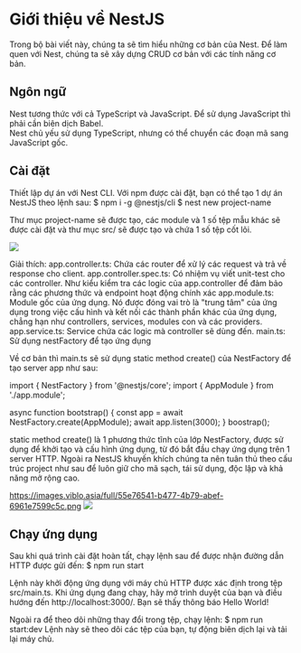 <h1>Giới thiệu về NestJS</h1>
Trong bộ bài viết này, chúng ta sẽ tìm hiểu những cơ bản của Nest. Để làm quen với Nest, chúng ta sẽ xây dựng CRUD cơ bản với các tính năng cơ bản.

<h2>Ngôn ngữ</h2>
Nest tương thức với cả TypeScript và JavaScript. Để sử dụng JavaScript thì phải cần biên dịch Babel. <br>
Nest chủ yếu sử dụng TypeScript, nhưng có thể chuyển các đoạn mã sang JavaScript gốc.

<h2>Cài đặt</h2>
Thiết lập dự án với Nest CLI. Với npm được cài đặt, bạn có thể tạo 1 dự án NestJS theo lệnh sau:
$ npm i -g @nestjs/cli
$ nest new project-name

Thư mục project-name sẽ được tạo, các module và 1 số tệp mẫu khác sẽ được cài đặt và thư mục src/ sẽ được tạo và chứa 1 số tệp cốt lõi. <br>

<img src="https://images.viblo.asia/full/c9b434cd-bb2b-4c88-b8a9-27cd3bc70949.png">

Giải thích:
app.controller.ts: Chứa các router để xử lý các request và trả về response cho client.
app.controller.spec.ts: Có nhiệm vụ viết unit-test cho các controller. Như kiểu kiểm tra các logic của app.controller để đảm bảo rằng các phương thức và endpoint hoạt động chính xác
app.module.ts: Module gốc của ứng dụng. Nó được đóng vai trò là "trung tâm" của ứng dụng trong việc cấu hình và kết nối các thành phần khác của ứng dụng, chẳng hạn như controllers, services, modules con và các providers.
app.service.ts: Service chứa các logic mà controller sẽ dùng đến.
main.ts: Sử dụng nestFactory để tạo ứng dụng

Về cơ bản thì main.ts sẽ sử dụng static method create() của NestFactory để tạo server app như sau:

import { NestFactory } from '@nestjs/core';
import { AppModule } from './app.module';

async function bootstrap() {
    const app = await NestFactory.create(AppModule);
    await app.listen(3000);
}
boostrap();

static method create() là 1 phương thức tĩnh của lớp NestFactory, được sử dụng để khởi tạo và cấu hình ứng dụng, từ đó bắt đầu chạy ứng dụng trên 1 server HTTP.
Ngoài ra NestJS khuyến khích chúng ta nên tuân thủ theo cấu trúc project như sau để luôn giữ cho mã sạch, tái sử dụng, độc lập và khả năng mở rộng cao.

https://images.viblo.asia/full/55e76541-b477-4b79-abef-6961e7599c5c.png
<img src="https://images.viblo.asia/full/55e76541-b477-4b79-abef-6961e7599c5c.png">

<h2>Chạy ứng dụng</h2>
Sau khi quá trình cài đặt hoàn tất, chạy lệnh sau để được nhận đường dẫn HTTP được gửi đến:
$ npm run start

Lệnh này khởi động ứng dụng với máy chủ HTTP được xác định trong tệp src/main.ts. Khi ứng dụng đang chạy, hãy mở trình duyệt của bạn và điều hướng đến http://localhost:3000/. Bạn sẽ thấy thông báo Hello World!

Ngoài ra để theo dõi những thay đổi trong tệp, chạy lệnh:
$ npm run start:dev
Lệnh này sẽ theo dõi các tệp của bạn, tự động biên dịch lại và tải lại máy chủ.
